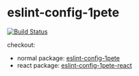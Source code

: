 # eslint-config-1pete

[![Build Status](https://travis-ci.com/1pete/eslint-plugin-1pete.svg?branch=master)](https://travis-ci.com/1pete/eslint-plugin-1pete)

checkout:
* normal package: [eslint-config-1pete](https://github.com/1pete/eslint-plugin-1pete/tree/master/packages/eslint-config-1pete)
* react package: [eslint-config-1pete-react](https://github.com/1pete/eslint-plugin-1pete/tree/master/packages/eslint-config-1pete-react)
